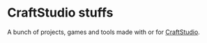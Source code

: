 # CraftStudio stuffs

A bunch of projects, games and tools made with or for [CraftStudio](http://craftstud.io).